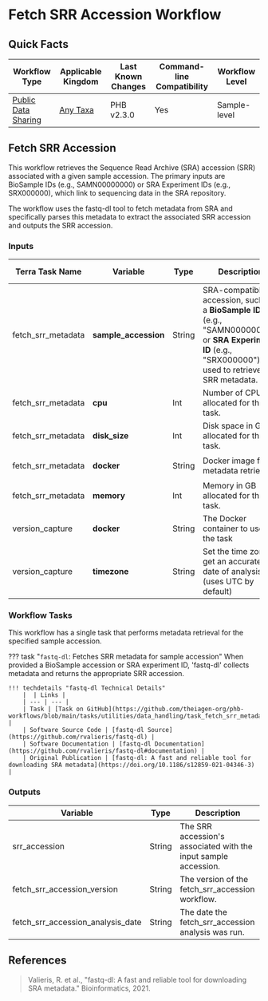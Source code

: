 # Fetch SRR Accession Workflow

## Quick Facts

| **Workflow Type** | **Applicable Kingdom** | **Last Known Changes** | **Command-line Compatibility** | **Workflow Level** |
|---|---|---|---|---|
| [Public Data Sharing](../../workflows_overview/workflows_type.md/#public-data-sharing) | [Any Taxa](../../workflows_overview/workflows_kingdom.md/#any-taxa) | PHB v2.3.0 | Yes | Sample-level |

## Fetch SRR Accession

This workflow retrieves the Sequence Read Archive (SRA) accession (SRR) associated with a given sample accession. The primary inputs are BioSample IDs (e.g., SAMN00000000) or SRA Experiment IDs (e.g., SRX000000), which link to sequencing data in the SRA repository.

The workflow uses the fastq-dl tool to fetch metadata from SRA and specifically parses this metadata to extract the associated SRR accession and outputs the SRR accession.

### Inputs

| **Terra Task Name** | **Variable** | **Type** | **Description**| **Default Value** | **Terra Status** |
| --- | --- | --- | --- | --- | --- |
| fetch_srr_metadata | **sample_accession** | String |  SRA-compatible accession, such as a **BioSample ID** (e.g., "SAMN00000000") or **SRA Experiment ID** (e.g., "SRX000000"), used to retrieve SRR metadata. | | Required |
| fetch_srr_metadata | **cpu** | Int | Number of CPUs allocated for the task. | 2 | Optional |
| fetch_srr_metadata | **disk_size** | Int | Disk space in GB allocated for the task. | 10 | Optional |
| fetch_srr_metadata | **docker**| String | Docker image for metadata retrieval. | `us-docker.pkg.dev/general-theiagen/biocontainers/fastq-dl:2.0.4--pyhdfd78af_0` | Optional |
| fetch_srr_metadata | **memory** | Int | Memory in GB allocated for the task. | 8 | Optional |
| version_capture | **docker** | String | The Docker container to use for the task | "us-docker.pkg.dev/general-theiagen/theiagen/alpine-plus-bash:3.20.0" | Optional |
| version_capture | **timezone** | String | Set the time zone to get an accurate date of analysis (uses UTC by default) | | Optional |

### Workflow Tasks

This workflow has a single task that performs metadata retrieval for the specified sample accession.

??? task "`fastq-dl`: Fetches SRR metadata for sample accession"
    When provided a BioSample accession or SRA experiment ID, 'fastq-dl' collects metadata and returns the appropriate SRR accession.

    !!! techdetails "fastq-dl Technical Details"
        |  | Links | 
        | --- | --- | 
        | Task | [Task on GitHub](https://github.com/theiagen-org/phb-workflows/blob/main/tasks/utilities/data_handling/task_fetch_srr_metadata.wdl) |
        | Software Source Code | [fastq-dl Source](https://github.com/rvalieris/fastq-dl) |
        | Software Documentation | [fastq-dl Documentation](https://github.com/rvalieris/fastq-dl#documentation) |
        | Original Publication | [fastq-dl: A fast and reliable tool for downloading SRA metadata](https://doi.org/10.1186/s12859-021-04346-3) |

### Outputs

| **Variable** | **Type** | **Description**|
|---|---|---|
| srr_accession| String | The SRR accession's associated with the input sample accession.|
| fetch_srr_accession_version | String | The version of the fetch_srr_accession workflow. |
| fetch_srr_accession_analysis_date | String | The date the fetch_srr_accession analysis was run. |

## References

> Valieris, R. et al., "fastq-dl: A fast and reliable tool for downloading SRA metadata." Bioinformatics, 2021.
